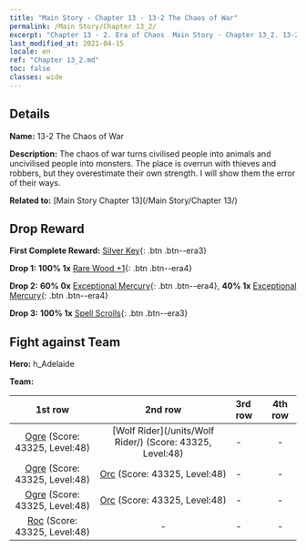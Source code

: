 ```yaml
---
title: "Main Story - Chapter 13 - 13-2 The Chaos of War"
permalink: /Main Story/Chapter 13_2/
excerpt: "Chapter 13 - 2. Era of Chaos  Main Story - Chapter 13_2. 13-2 The Chaos of War"
last_modified_at: 2021-04-15
locale: en
ref: "Chapter 13_2.md"
toc: false
classes: wide
---
```


## Details

 **Name:** 13-2 The Chaos of War

 **Description:** The chaos of war turns civilised people into animals and uncivilised people into monsters. The place is overrun with thieves and robbers, but they overestimate their own strength. I will show them the error of their ways.

 **Related to:** [Main Story Chapter 13](/Main Story/Chapter 13/)

## Drop Reward

 **First Complete Reward:** [Silver Key](/Items/con_693/){: .btn .btn--era3}

 **Drop 1:** **100% 1x** [Rare Wood +1](/Items/mat_41/){: .btn .btn--era4}

 **Drop 2:** **60% 0x** [Exceptional Mercury](/Items/mat_35/){: .btn .btn--era4}, **40% 1x** [Exceptional Mercury](/Items/mat_35/){: .btn .btn--era4}

 **Drop 3:** **100% 1x** [Spell Scrolls](/Items/con_694/){: .btn .btn--era3}


## Fight against Team
 **Hero:** h_Adelaide

 **Team:**


  | 1st row | 2nd row | 3rd row | 4th row |
  |:----:|:----:|:----|:----:|
  | [Ogre](/units/Ogre/) (Score: 43325, Level:48)  | [Wolf Rider](/units/Wolf Rider/) (Score: 43325, Level:48)  | - | - |
  | [Ogre](/units/Ogre/) (Score: 43325, Level:48)  | [Orc](/units/Orc/) (Score: 43325, Level:48)  | - | - |
  | [Ogre](/units/Ogre/) (Score: 43325, Level:48)  | [Orc](/units/Orc/) (Score: 43325, Level:48)  | - | - |
  | [Roc](/units/Roc/) (Score: 43325, Level:48)  | - | - | - |


